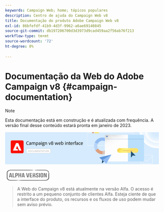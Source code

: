 ```yaml
---
keywords: Campaign Web; home; tópicos populares
description: Centro de ajuda do Campaign Web v8
title: Documentação do produto Adobe Campaign Web v8
exl-id: 86bfefdf-41b9-4d3f-9962-a6ae69140845
source-git-commit: db197206700d3d3973d9cad459aa2f56ab76f213
workflow-type: tm+mt
source-wordcount: '72'
ht-degree: 0%

---
```


# Documentação da Web do Adobe Campaign v8 {#campaign-documentation}

>[!NOTE]
>
>Esta documentação está em construção e é atualizada com frequência. A versão final desse conteúdo estará pronta em janeiro de 2023.

![](assets/do-not-localize/banner-documentationv8.png)

![](assets/do-not-localize/badge.png)

>A Web do Campaign v8 está atualmente na versão Alfa. O acesso é restrito a um pequeno conjunto de clientes Alfa. Esteja ciente de que a interface do produto, os recursos e os fluxos de uso podem mudar sem aviso prévio.
